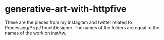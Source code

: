 # generative-art-with-httpfive
These are the pieces from my instagram and twitter related to Processing/P5.js/TouchDesigner.
The names of the folders are equal to the names of the work on inst/tw.
